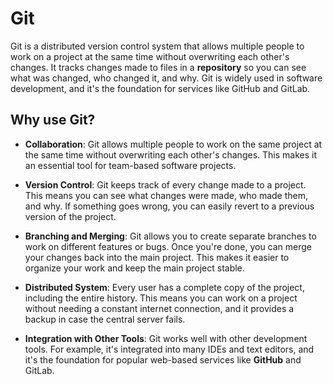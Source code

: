 # Git

Git is a distributed version control system that allows multiple people to work on a project at the same time without overwriting each other's changes. It tracks changes made to files in a **repository** so you can see what was changed, who changed it, and why. Git is widely used in software development, and it's the foundation for services like GitHub and GitLab.

## Why use Git?

- **Collaboration**: Git allows multiple people to work on the same project at the same time without overwriting each other's changes. This makes it an essential tool for team-based software projects.

- **Version Control**: Git keeps track of every change made to a project. This means you can see what changes were made, who made them, and why. If something goes wrong, you can easily revert to a previous version of the project.

- **Branching and Merging**: Git allows you to create separate branches to work on different features or bugs. Once you're done, you can merge your changes back into the main project. This makes it easier to organize your work and keep the main project stable.

- **Distributed System**: Every user has a complete copy of the project, including the entire history. This means you can work on a project without needing a constant internet connection, and it provides a backup in case the central server fails.

- **Integration with Other Tools**: Git works well with other development tools. For example, it's integrated into many IDEs and text editors, and it's the foundation for popular web-based services like **GitHub** and GitLab.
